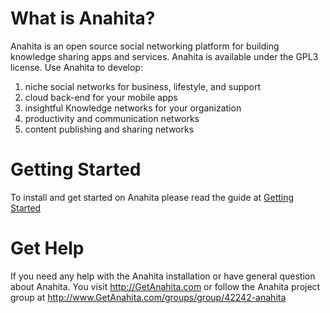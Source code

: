 What is Anahita?
================
Anahita is an open source social networking platform for building knowledge sharing apps and services. Anahita is available under the GPL3 license. Use Anahita to develop:

1. niche social networks for business, lifestyle, and support
2. cloud back-end for your mobile apps
3. insightful Knowledge networks for your organization
4. productivity and communication networks
5. content publishing and sharing networks

Getting Started
================
To install and get started on Anahita please read the guide at [Getting Started](https://github.com/anahitasocial/anahita/wiki/Getting-started)

Get Help
=========
If you need any help with the Anahita installation or have general question about Anahita. 
You visit http://GetAnahita.com or follow the Anahita project group at http://www.GetAnahita.com/groups/group/42242-anahita
